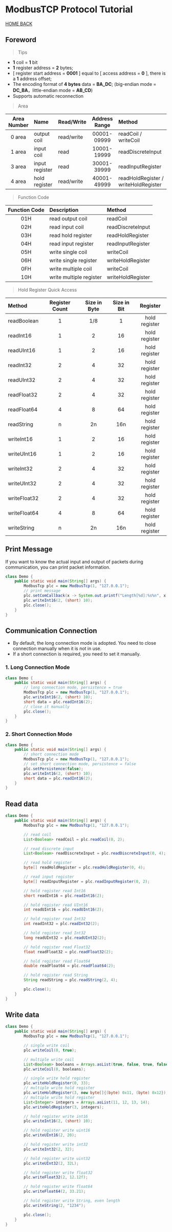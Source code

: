 # ModbusTCP Protocol Tutorial

[HOME BACK](../README.md)

## Foreword

> Tips

- **1** coil = **1** bit
- **1** register address = **2** bytes;
- [ register start address = **0001** ] equal to [ access address = **0** ], there is a **1** address offset;
- The encoding format of **4 bytes** data = **BA_DC**; (big-endian mode = **DC_BA**，little-endian mode = **AB_CD**)
- Supports automatic reconnection

> Area

| Area Number | Name           | Read/Write | Address Range | Method                               |
|:-----------:|:---------------|:-----------|:-------------:|:-------------------------------------|
|   0 area    | output coil    | read/write |  00001-09999  | readCoil / writeCoil                 |
|   1 area    | input coil     | read       |  10001-19999  | readDiscreteInput                    |
|   3 area    | input register | read       |  30001-39999  | readInputRegister                    |
|   4 area    | hold register  | read/write |  40001-49999  | readHoldRegister / writeHoldRegister |

> Function Code

| Function Code | Description             | Method            |
|:-------------:|:------------------------|:------------------|
|      01H      | read output coil        | readCoil          |
|      02H      | read input coil         | readDiscreteInput |
|      03H      | read hold register      | readHoldRegister  |
|      04H      | read input register     | readInputRegister |
|      05H      | write single coil       | writeCoil         |
|      06H      | write single register   | writeHoldRegister |
|      0FH      | write multiple coil     | writeCoil         |
|      10H      | write multiple register | writeHoldRegister |

> Hold Register Quick Access

| Method       | Register Count | Size in Byte | Size in Bit |   Register    |
|:-------------|:--------------:|:------------:|:-----------:|:-------------:|
| readBoolean  |       1        |     1/8      |      1      | hold register |
| readInt16    |       1        |      2       |     16      | hold register |
| readUInt16   |       1        |      2       |     16      | hold register |
| readInt32    |       2        |      4       |     32      | hold register |
| readUInt32   |       2        |      4       |     32      | hold register |
| readFloat32  |       2        |      4       |     32      | hold register |
| readFloat64  |       4        |      8       |     64      | hold register |
| readString   |       n        |      2n      |     16n     | hold register |
| writeInt16   |       1        |      2       |     16      | hold register |
| writeUInt16  |       1        |      2       |     16      | hold register |
| writeInt32   |       2        |      4       |     32      | hold register |
| writeUInt32  |       2        |      4       |     32      | hold register |
| writeFloat32 |       2        |      4       |     32      | hold register |
| writeFloat64 |       4        |      8       |     64      | hold register |
| writeString  |       n        |      2n      |     16n     | hold register |

## Print Message

If you want to know the actual input and output of packets during communication, you can print packet information.

```java
class Demo {
    public static void main(String[] args) {
        ModbusTcp plc = new ModbusTcp(1, "127.0.0.1");
        // print message
        plc.setComCallback(x -> System.out.printf("Length[%d]:%s%n", x.length, HexUtil.toHexString(x)));
        plc.writeInt16(2, (short) 10);
        plc.close();
    }
}
```

## Communication Connection

- By default, the long connection mode is adopted. You need to close connection manually when it is not in use.
- If a short connection is required, you need to set it manually.

### 1. Long Connection Mode

```java
class Demo {
    public static void main(String[] args) {
        // long connection mode, persistence = true
        ModbusTcp plc = new ModbusTcp(1, "127.0.0.1");
        plc.writeInt16(2, (short) 10);
        short data = plc.readInt16(2);
        // close it manually
        plc.close();
    }
}
```

### 2. Short Connection Mode

```java
class Demo {
    public static void main(String[] args) {
        // short connection mode
        ModbusTcp plc = new ModbusTcp(1, "127.0.0.1");
        // set short connection mode, persistence = false
        plc.setPersistence(false);
        plc.writeInt16(2, (short) 10);
        short data = plc.readInt16(2);
    }
}
```

## Read data

```java
class Demo {
    public static void main(String[] args) {
        ModbusTcp plc = new ModbusTcp(1, "127.0.0.1");

        // read coil
        List<Boolean> readCoil = plc.readCoil(0, 2);

        // read discrete input
        List<Boolean> readDiscreteInput = plc.readDiscreteInput(0, 4);

        // read hold register
        byte[] readHoldRegister = plc.readHoldRegister(0, 4);

        // read input register
        byte[] readInputRegister = plc.readInputRegister(0, 2);

        // hold register read Int16
        short readInt16 = plc.readInt16(2);

        // hold register read UInt16
        int readUInt16 = plc.readUInt16(2);

        // hold register read Int32
        int readInt32 = plc.readInt32(2);

        // hold register read Int32
        long readUInt32 = plc.readUInt32(2);

        // hold register read Float32
        float readFloat32 = plc.readFloat32(2);

        // hold register read Float64
        double readFloat64 = plc.readFloat64(2);

        // hold register read String
        String readString = plc.readString(2, 4);

        plc.close();
    }
}
```

## Write data

```java
class Demo {
    public static void main(String[] args) {
        ModbusTcp plc = new ModbusTcp(1, "127.0.0.1");

        // single write coil
        plc.writeCoil(0, true);

        // multiple write coil
        List<Boolean> booleans = Arrays.asList(true, false, true, false);
        plc.writeCoil(0, booleans);

        // single write hold register
        plc.writeHoldRegister(0, 33);
        // multiple write hold register
        plc.writeHoldRegister(3, new byte[]{(byte) 0x11, (byte) 0x12});
        // multiple write hold register
        List<Integer> integers = Arrays.asList(11, 12, 13, 14);
        plc.writeHoldRegister(3, integers);

        // hold register write int16
        plc.writeInt16(2, (short) 10);

        // hold register write uint16
        plc.writeUInt16(2, 20);

        // hold register write int32
        plc.writeInt32(2, 32);

        // hold register write uint32
        plc.writeUInt32(2, 32L);

        // hold register write float32
        plc.writeFloat32(2, 12.12f);

        // hold register write float64
        plc.writeFloat64(2, 33.21);

        // hold register write String, even length
        plc.writeString(2, "1234");

        plc.close();
    }
}
```